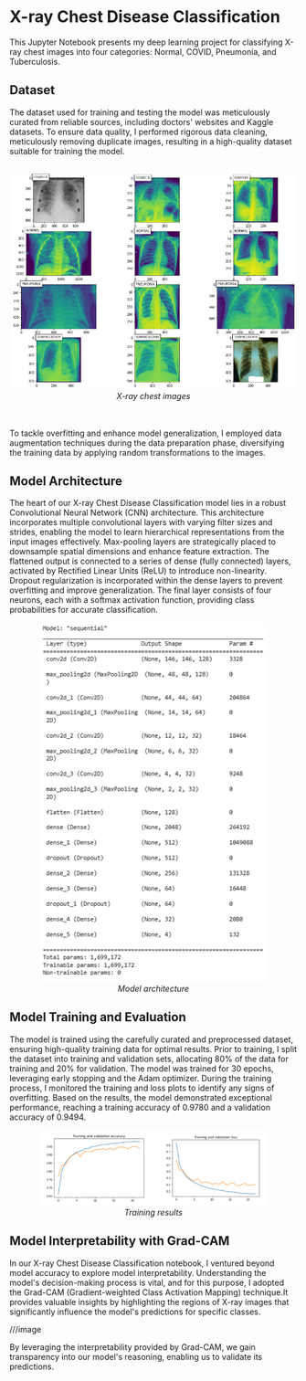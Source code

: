 # X-ray Chest Disease Classification
This Jupyter Notebook presents my deep learning project for classifying X-ray chest images into four categories: Normal, COVID, Pneumonia, and Tuberculosis.

## Dataset
The dataset used for training and testing the model was meticulously curated from reliable sources, including doctors' websites and Kaggle datasets. To ensure data quality, I performed rigorous data cleaning, meticulously removing duplicate images, resulting in a high-quality dataset suitable for training the model.
<br>
<br>
<p align="center">
    <img width="500" src="/figs/X-ray images.png" alt="Alt text" title="X-ray chest image">
    <br>
    <em>X-ray chest images</em>
</p>
<br>
<br>
To tackle overfitting and enhance model generalization, I employed data augmentation techniques during the data preparation phase, diversifying the training data by applying random transformations to the images.

## Model Architecture
The heart of our X-ray Chest Disease Classification model lies in a robust Convolutional Neural Network (CNN) architecture. This architecture incorporates multiple convolutional layers with varying filter sizes and strides, enabling the model to learn hierarchical representations from the input images effectively. Max-pooling layers are strategically placed to downsample spatial dimensions and enhance feature extraction. The flattened output is connected to a series of dense (fully connected) layers, activated by Rectified Linear Units (ReLU) to introduce non-linearity. Dropout regularization is incorporated within the dense layers to prevent overfitting and improve generalization. The final layer consists of four neurons, each with a softmax activation function, providing class probabilities for accurate classification.

<p align="center">
    <img width="400" src="/figs/model_architecture.PNG" alt="Alt text" title="Model architecture">
    <br>
    <em>Model architecture</em>
</p>

## Model Training and Evaluation
The model is trained using the carefully curated and preprocessed dataset, ensuring high-quality training data for optimal results. Prior to training, I split the dataset into training and validation sets, allocating 80% of the data for training and 20% for validation. The model was trained for 30 epochs, leveraging early stopping and the Adam optimizer. During the training process, I monitored the training and loss plots to identify any signs of overfitting. Based on the results, the model demonstrated exceptional performance, reaching a training accuracy of 0.9780 and a validation accuracy of 0.9494.

<p align="center">
    <img width="400" src="/figs/training_results.png" alt="Alt text" title="Training results">
    <br>
    <em>Training results</em>
</p>

## Model Interpretability with Grad-CAM
In our X-ray Chest Disease Classification notebook, I ventured beyond model accuracy to explore model interpretability. Understanding the model's decision-making process is vital, and for this purpose, I adopted the Grad-CAM (Gradient-weighted Class Activation Mapping) technique.It provides valuable insights by highlighting the regions of X-ray images that significantly influence the model's predictions for specific classes.

///image

By leveraging the interpretability provided by Grad-CAM, we gain transparency into our model's reasoning, enabling us to validate its predictions.
